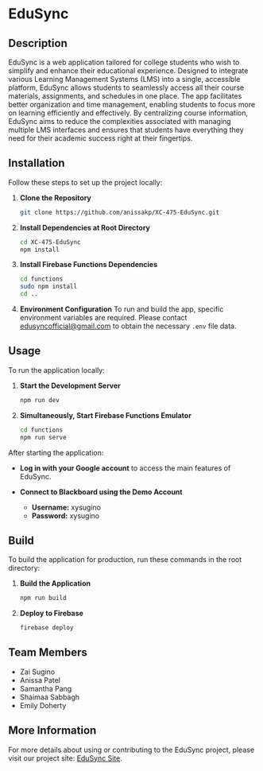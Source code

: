 # EduSync

## Description
EduSync is a web application tailored for college students who wish to simplify and enhance their educational experience. Designed to integrate various Learning Management Systems (LMS) into a single, accessible platform, EduSync allows students to seamlessly access all their course materials, assignments, and schedules in one place. The app facilitates better organization and time management, enabling students to focus more on learning efficiently and effectively. By centralizing course information, EduSync aims to reduce the complexities associated with managing multiple LMS interfaces and ensures that students have everything they need for their academic success right at their fingertips.

## Installation
Follow these steps to set up the project locally:

1. **Clone the Repository**
   ```bash
   git clone https://github.com/anissakp/XC-475-EduSync.git
   ```

2. **Install Dependencies at Root Directory**
   ```bash
   cd XC-475-EduSync
   npm install
   ```

3. **Install Firebase Functions Dependencies**
   ```bash
   cd functions
   sudo npm install
   cd ..
   ```

4. **Environment Configuration**
   To run and build the app, specific environment variables are required. Please contact edusyncofficial@gmail.com to obtain the necessary `.env` file data.

## Usage
To run the application locally:

1. **Start the Development Server**
   ```bash
   npm run dev
   ```

2. **Simultaneously, Start Firebase Functions Emulator**
   ```bash
   cd functions
   npm run serve
   ```

After starting the application:

- **Log in with your Google account** to access the main features of EduSync.

- **Connect to Blackboard using the Demo Account**
   - **Username:** xysugino
   - **Password:** xysugino

## Build
To build the application for production, run these commands in the root directory: 

1. **Build the Application**
   ```bash
   npm run build
   ```

2. **Deploy to Firebase**
   ```bash
   firebase deploy
   ```

## Team Members
- Zai Sugino
- Anissa Patel
- Samantha Pang
- Shaimaa Sabbagh
- Emily Doherty

## More Information
For more details about using or contributing to the EduSync project, please visit our project site: [EduSync Site](https://edusync-e6e17.web.app/).
